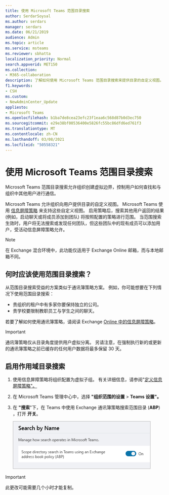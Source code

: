 ```yaml
---
title: 使用 Microsoft Teams 范围目录搜索
author: SerdarSoysal
ms.author: serdars
manager: serdars
ms.date: 06/21/2019
audience: Admin
ms.topic: article
ms.service: msteams
ms.reviewer: sbhatta
localization_priority: Normal
search.appverid: MET150
ms.collection:
- M365-collaboration
description: 了解如何使用 Microsoft Teams 范围目录搜索来提供目录的自定义视图。
f1.keywords:
- CSH
ms.custom:
- NewAdminCenter_Update
appliesto:
- Microsoft Teams
ms.openlocfilehash: b1ba7de8cea23efc23f1eaa6c568d87b0d3ec750
ms.sourcegitcommit: e29e38bf00536400e5826fc55bc86dfd6ed761f3
ms.translationtype: MT
ms.contentlocale: zh-CN
ms.lasthandoff: 03/08/2021
ms.locfileid: "50558321"
---
```

# <a name="use-microsoft-teams-scoped-directory-search"></a>使用 Microsoft Teams 范围目录搜索

Microsoft Teams 范围目录搜索允许组织创建虚拟边界，控制用户如何查找和与组织中其他用户进行通信。 

Microsoft Teams 允许组织向用户提供目录的自定义视图。 Microsoft Teams 使用 [信息屏障策略](https://docs.microsoft.com/microsoft-365/compliance/information-barriers) 来支持这些自定义视图。 启用策略后，搜索其他用户返回的结果 (例如，启动聊天或将成员添加到团队) 将按照配置的策略进行范围。 当范围搜索生效时，用户将无法搜索或发现任何团队，但这些团队中的现有成员可以添加用户，受活动信息屏障策略允许。

> [!NOTE]
> 在 Exchange 混合环境中，此功能仅适用于 Exchange Online 邮箱，而与本地邮箱不同。

## <a name="when-should-you-use-scoped-directory-searches"></a>何时应该使用范围目录搜索？

从范围目录搜索受益的方案类似于通讯簿策略方案。 例如，你可能想要在下列情况下使用范围目录搜索：

- 贵组织的租户中有多家你要保持独立的公司。 
- 贵学校要限制教职员工与学生之间的聊天。 
 
若要了解如何使用通讯簿策略，请阅读 Exchange [Online 中的信息屏障策略](https://docs.microsoft.com/microsoft-365/compliance/information-barriers)。

> [!IMPORTANT]
> 通讯簿策略仅从目录角度提供用户虚拟分离。 另请注意，在强制执行新的或更新的通讯簿策略之前已缓存的任何用户数据将最多保留 30 天。

## <a name="turn-on-scoped-directory-search"></a>启用作用域目录搜索

1. 使用信息屏障策略将组织配置为虚拟子组。 有关详细信息，请参阅"[定义信息屏障策略"。](https://docs.microsoft.com/microsoft-365/compliance/information-barriers-policies)

2. 在 Microsoft Teams 管理中心中，选择 **"组织范围的设置**  >  **Teams 设置"。**

3. 在 **"搜索**"下，在 Teams 中使用 Exchange 通讯簿策略搜索范围目录 (**ABP**) ，打开 **开关**。

    ![Microsoft Teams 管理中心中的作用域目录搜索](media/teams-scoped-directory-search-image1.png)


> [!IMPORTANT]
> 此更改可能需要几个小时才能复制。
